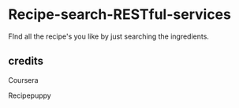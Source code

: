 # Recipe-search-RESTful-services
FInd all the recipe's you like by just searching the ingredients.

## credits

Coursera

Recipepuppy
